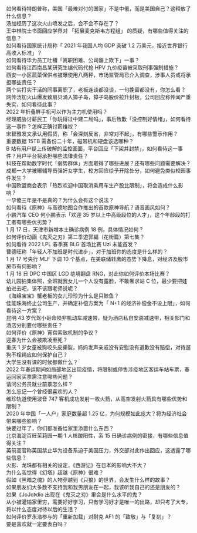 如何看待特朗普称，美国「最难对付的国家」不是中俄，而是美国自己？这释放了什么信息？  
汤加经历了这次火山喷发之后，会不会不存在了？  
王中林院士书面回应学界对 「拓展麦克斯韦方程组」 的质疑，有哪些值得关注的信息？  
如何看待国家统计局称「 2021 年我国人均 GDP 突破 1.2 万美元，接近世界银行高收入标准」？  
如何看待华为员工吐槽「离职困难、公司媚上欺下」一事？  
如何看待江西南昌某研究生编代码代抢 HPV 九价疫苗被采取刑事强制措施？  
西安一小区蔬菜保供点被曝使用八两秤，市场监管局已介入调查，涉事人员或将承担哪些责任？  
两个实打实干活的同事离职了，老板连谈都没谈，一句挽留都没有，你怎么看？  
网传汤加火山爆发致扇贝涌入獐子岛，獐子岛股价拉升封板，公司回应称传闻严重失实，如何看待此事？  
2022 年折叠屏手机可以作为主力机使用吗？  
经理威胁讨薪民工「你玩得过中建二局吗」，事后致歉「没控制好情绪」，如何看待这一事件？怎样正确讨薪维权？  
宋智雅发文承认用假货，称「会深刻反省，非常对不起」，有哪些警示作用？  
重要数据 15TB 需备份二十年，磁带机和硬盘该选哪种？  
B 站有用户疑上传破解的监控画面，平台回应「下架并封禁」，如何看待这一事件？用户平台将承担哪些法律责任？  
科技在帮助数字时代「弱势群体」方面取得了哪些进展？还有哪些问题需要解决？  
成都一大学被曝辅导员强奸女学生，校方回应给予开除处分，如何避免类似校园事件发生？  
中国欧盟商会表示「热烈欢迎中国取消乘用车生产股比限制」，将会造成什么影响？  
一孕傻三年是不是真的？为什么会有这个说法？  
如何看待《原神》与高德地图合作推出的首款原神导航？语音画风如何？  
小鹏汽车 CEO 何小鹏表示「欢迎 35 岁以上中高级段位的人才」，这个年龄段的打工者有哪些优劣势？  
1 月 17 日，天津市新增本土确诊病例 18  例，具体情况如何？  
如何评价动画《鬼灭之刃》第二季遊郭編（花街篇）第七集？  
如何看待 2022 LPL 春季赛 BLG 首场比赛 Uzi 未能首发？  
曹德旺称「年轻人不加班是时代进步」，对于加班你的态度是什么样的？  
1 月 17 号央行 MLF 下调 10 个基点，在美联储转鹰的态势下降息，对经济及股市房市有何影响？  
1 月 16 日 DPC 中国区 LGD 绝境翻盘 RNG，对此你如何评价本场比赛？  
幼儿园拍集体照，全班就我女儿一个人没有露脸，不敢奢求站 C 位，最少要把娃拍进去吧，该不该跟老师说呢？  
《海绵宝宝》蟹老板的女儿珍珍为什么是只鲸鱼？  
佳能珠海终止公司生产，并确定补偿方案为「 N+1 的经济补偿金不设上限」，如何看待这一方案？  
昆明 43 岁代驾小哥命陨非机动车减速带，疑为酒店私自安装减速带，相关部门和酒店分别要付哪些责任？  
如何评价《原神》宵宫索敌机制的争议？  
迎春为什么会被欺凌至死？  
重庆 1 岁女童被狗咬头皮撕裂，妈妈发声亲戚没有安慰没有道歉没有赔偿，对待遛狗不栓绳应如何保护自己？  
大学生没有课的时候都做什么？  
2022 年春运期间如局部地区出现疫情，将限制或停售涉疫地区客运车站车票，春运回家买票需注意哪些问题？  
请问公务员就业前景怎么样？  
怎么忘记一个曾经很喜欢的人？  
维珍轨道使用波音 747 客机成功发射一枚火箭，从高空发射火箭具有哪些优势和限制？  
2020 年中国「一人户」家庭数量超 1.25 亿，为何规模如此庞大？将为经济社会带来哪些影响？  
快要过年了，你们都准备给家里添置什么东西？  
北京海淀百旺茉莉园一期 1 人核酸阳性，系 15 日确诊病例的密接，有哪些信息值得关注？  
英前高官称英国禁止华为设备系迫于美国压力，外交部对此作出回应，这透露了哪些信息？  
火影、龙珠都有相关的设定，《西游记》在日本的影响大不大？  
为什么我觉得《幻塔》超越《原神》很难？  
假如《黑暗之魂》的人物穿越到《只狼》的世界，会发生什么样的故事？  
如果朋友们大多数不支持我和我男朋友在一起，我该听我自己的还是朋友的？  
如果《JoJo》dio 出现在《鬼灭之刃》里会是什么水平的鬼？  
从小被灌输家里穷，需要好好学习，只有学习好才是唯一的出路，却只考了大专，将以什么态度对待以后的生活？  
如何评价罗永浩参与的「重新加载」对耐克 AF1 的「致敬」与「复刻」？  
要是喜欢就一定要表白吗？  
